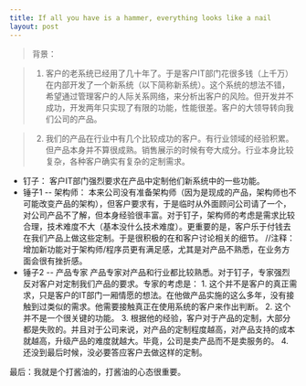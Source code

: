 ```yaml
---
title: If all you have is a hammer, everything looks like a nail
layout: post
---
```


>背景： 

>1. 客户的老系统已经用了几十年了。于是客户IT部门花很多钱（上千万）在内部开发了一个新系统（以下简称新系统）。这个系统的想法不错，希望通过管理客户的人际关系网络，来分析出客户的风险。但开发并不成功，开发两年只实现了有限的功能，性能很差。客户的大领导转向我们公司的产品。 

>2. 我们的产品在行业中有几个比较成功的客户。有行业领域的经验积累。但产品本身并不算很成熟。销售展示的时候有夸大成分。行业本身比较复杂，各种客户确实有复杂的定制需求。 



* 钉子： 客户IT部门强烈要求在产品中定制他们新系统中的一些功能。 
* 锤子1 -- 架构师： 本来公司没有准备架构师（因为是现成的产品，架构师也不可能改变产品的架构），但客户要求有，于是临时从外面顾问公司请了一个，对公司产品不了解，但本身经验很丰富。对于钉子，架构师的考虑是需求比较合理，技术难度不大（基本没什么技术难度）。更重要的是，客户乐于付钱去在我们产品上做这些定制。于是很积极的在和客户讨论相关的细节。 //注释：增加新功能对于架构师/程序员更有满足感，尤其是对产品不熟悉，在业务方面会很有挫折感。 
* 锤子2 -- 产品专家 产品专家对产品和行业都比较熟悉。对于钉子，专家强烈反对客户对定制我们产品的要求。专家的考虑是： 1. 这个并不是客户的真正需求，只是客户的IT部门一厢情愿的想法。在他做产品实施的这么多年，没有接触到过类似的需求。他需要接触真正在使用系统的客户来作出判断。 2. 这个并不是一个很关键的功能。 3. 根据他的经验，客户对于产品的定制，大部分都是失败的。并且对于公司来说，对产品的定制程度越高，对产品支持的成本就越高，升级产品的难度就越大。毕竟，公司是卖产品而不是卖服务的。 4. 还没到最后时候，没必要答应客户去做这样的定制。 

最后：我就是个打酱油的，打酱油的心态很重要。
